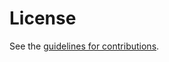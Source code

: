 # License

See the
[guidelines for contributions](https://github.com/martinduke/quic-version-aliasing/blob/master/CONTRIBUTING.md).
